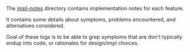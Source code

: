 The [impl-notes](impl-notes) directory contains implementation notes for each feature.

It contains some details about symptoms, problems encountered, and alternatives considered.

Goal of these logs is to be able to grep symptoms that are don't typically endup into code, or rationales for design/impl choices. 